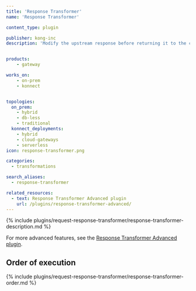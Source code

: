 ```yaml
---
title: 'Response Transformer'
name: 'Response Transformer'

content_type: plugin

publisher: kong-inc
description: 'Modify the upstream response before returning it to the client'


products:
    - gateway

works_on:
    - on-prem
    - konnect


topologies:
  on_prem:
    - hybrid
    - db-less
    - traditional
  konnect_deployments:
    - hybrid
    - cloud-gateways
    - serverless
icon: response-transformer.png

categories:
  - transformations

search_aliases:
  - response-transformer

related_resources:
  - text: Response Transformer Advanced plugin
    url: /plugins/response-transformer-advanced/
---
```


{% include plugins/request-response-transformer/response-transformer-description.md %}

For more advanced features, see the [Response Transformer Advanced plugin](/plugins/response-transformer-advanced/).

## Order of execution

{% include plugins/request-response-transformer/response-transformer-order.md %}